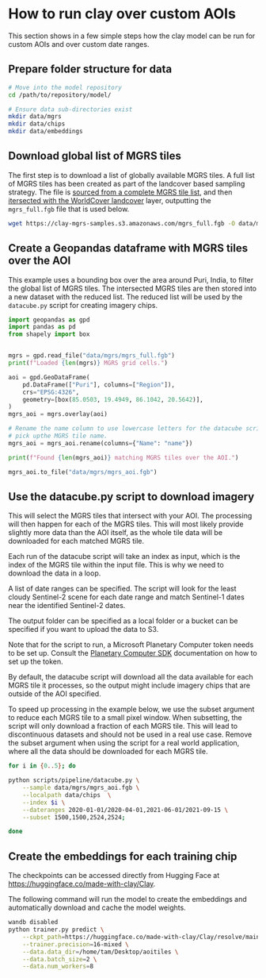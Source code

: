 # How to run clay over custom AOIs

This section shows in a few simple steps how the clay model can be run for
custom AOIs and over custom date ranges.

## Prepare folder structure for data

```bash
# Move into the model repository
cd /path/to/repository/model/

# Ensure data sub-directories exist
mkdir data/mgrs
mkdir data/chips
mkdir data/embeddings
```

## Download global list of MGRS tiles

The first step is to download a list of globally available MGRS tiles. A full
list of MGRS tiles has been created as part of the landcover based sampling
strategy. The file is [sourced from a complete MGRS tile list](https://github.com/Clay-foundation/model/blob/main/scripts/landcover.sh#L7),
and then [itersected with the WorldCover landcover](https://github.com/Clay-foundation/model/blob/main/scripts/landcover.py)
layer, outputting the `mgrs_full.fgb` file that is used below.

```bash
wget https://clay-mgrs-samples.s3.amazonaws.com/mgrs_full.fgb -O data/mgrs/mgrs_full.fgb
```

## Create a Geopandas dataframe with MGRS tiles over the AOI

This example uses a bounding box over the area around Puri, India, to
filter the global list of MGRS tiles. The intersected MGRS tiles are
then stored into a new dataset with the reduced list. The reduced list
 will be used by the `datacube.py` script for creating imagery chips.

```python
import geopandas as gpd
import pandas as pd
from shapely import box


mgrs = gpd.read_file("data/mgrs/mgrs_full.fgb")
print(f"Loaded {len(mgrs)} MGRS grid cells.")

aoi = gpd.GeoDataFrame(
    pd.DataFrame(["Puri"], columns=["Region"]),
    crs="EPSG:4326",
    geometry=[box(85.0503, 19.4949, 86.1042, 20.5642)],
)
mgrs_aoi = mgrs.overlay(aoi)

# Rename the name column to use lowercase letters for the datacube script to
# pick upthe MGRS tile name.
mgrs_aoi = mgrs_aoi.rename(columns={"Name": "name"})

print(f"Found {len(mgrs_aoi)} matching MGRS tiles over the AOI.")

mgrs_aoi.to_file("data/mgrs/mgrs_aoi.fgb")
```

## Use the datacube.py script to download imagery

This will select the MGRS tiles that intersect with your AOI. The processing
will then happen for each of the MGRS tiles. This will most likely provide
slightly more data than the AOI itself, as the whole tile data will be downloaded
for each matched MGRS tile.

Each run of the datacube script will take an index as input, which is the index
of the MGRS tile within the input file. This is why we need to download the
data in a loop.

A list of date ranges can be specified. The script will look for the least
cloudy Sentinel-2 scene for each date range and match Sentinel-1 dates near
the identified Sentinel-2 dates.

The output folder can be specified as a local folder or a bucket can be
specified if you want to upload the data to S3.

Note that for the script to run, a Microsoft Planetary Computer token needs
to be set up. Consult the [Planetary Computer SDK](https://github.com/microsoft/planetary-computer-sdk-for-python)
documentation on how to set up the token.

By default, the datacube script will download all the data available for each
MGRS tile it processes, so the output might include imagery chips that are
outside of the AOI specified.

To speed up processing in the example below, we use the subset argument to
reduce each MGRS tile to a small pixel window. When subsetting, the script
will only download a fraction of each MGRS tile. This will lead to discontinuous
datasets and should not be used in a real use case. Remove the subset argument
when using the script for a real world application, where all the data should
be downloaded for each MGRS tile.

```bash
for i in {0..5}; do

python scripts/pipeline/datacube.py \
    --sample data/mgrs/mgrs_aoi.fgb \
    --localpath data/chips  \
    --index $i \
    --dateranges 2020-01-01/2020-04-01,2021-06-01/2021-09-15 \
    --subset 1500,1500,2524,2524;

done
```

## Create the embeddings for each training chip

The checkpoints can be accessed directly from Hugging Face
at https://huggingface.co/made-with-clay/Clay.

The following command will run the model to create the embeddings
and automatically download and cache the model weights.

```bash
wandb disabled
python trainer.py predict \
    --ckpt_path=https://huggingface.co/made-with-clay/Clay/resolve/main/Clay_v0.1_epoch-24_val-loss-0.46.ckpt \
    --trainer.precision=16-mixed \
    --data.data_dir=/home/tam/Desktop/aoitiles \
    --data.batch_size=2 \
    --data.num_workers=8
```
